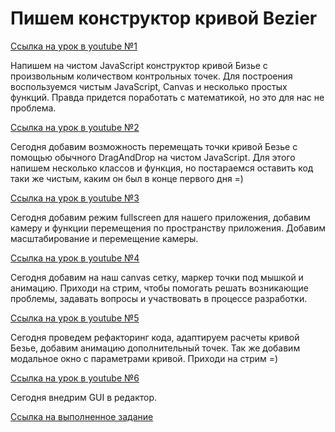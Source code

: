 # Пишем   конструктор кривой  Bezier #

[Ссылка на урок в youtube №1](https://www.youtube.com/watch?v=Om4XD_QlFcw&t=5s)

Напишем на чистом JavaScript конструктор кривой Бизье с произвольным количеством контрольных точек. Для построения воспользуемся чистым JavaScript, Canvas и несколько простых функций. Правда придется поработать с математикой, но это для нас не проблема.

[Ссылка на урок в youtube №2](https://www.youtube.com/watch?v=T4gkIYx9BsI)

Cегодня добавим возможность перемещать точки кривой Безье с помощью обычного DragAndDrop на чистом JavaScript. Для этого напишем несколько классов и функция, но постараемся оставить код таки же чистым, каким он был в конце первого дня =)

[Ссылка на урок в youtube №3](https://www.youtube.com/watch?v=o1z_iVO_Xyc&t=4s)

Сегодня добавим режим fullscreen для нашего приложения, добавим камеру и функции перемещения по пространству приложения. Добавим масштабирование и перемещение камеры.

[Ссылка на урок в youtube №4](https://www.youtube.com/watch?v=8X1lEI6s9b4&t=3s)

Сегодня добавим на наш canvas сетку, маркер точки под мышкой и анимацию. Приходи на стрим, чтобы помогать решать возникающие проблемы, задавать вопросы и участвовать в процессе разработки.

[Ссылка на урок в youtube №5](https://www.youtube.com/watch?v=HdS2rIs7GLk&t=19s)

Сегодня проведем рефакторинг кода, адаптируем расчеты кривой Безье, добавим анимацию дополнительный точек. Так же добавим модальное окно с параметрами кривой. Приходи на стрим =)

[Ссылка на урок в youtube №6](https://www.youtube.com/watch?v=HdS2rIs7GLk&t=19s)

Сегодня внедрим GUI в редактор.

[Ссылка на выполненное задание](https://evgenprushk.github.io/bezier/)
